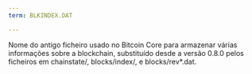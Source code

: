 ```yaml
---
term: BLKINDEX.DAT

---
```

Nome do antigo ficheiro usado no Bitcoin Core para armazenar várias informações sobre a blockchain, substituído desde a versão 0.8.0 pelos ficheiros em chainstate/, blocks/index/, e blocks/rev*.dat.